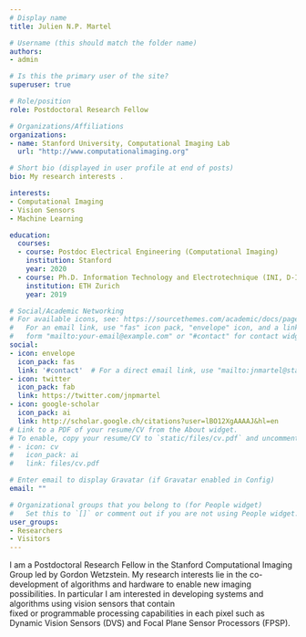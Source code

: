 ```yaml
---
# Display name
title: Julien N.P. Martel

# Username (this should match the folder name)
authors:
- admin

# Is this the primary user of the site?
superuser: true

# Role/position
role: Postdoctoral Research Fellow

# Organizations/Affiliations
organizations:
- name: Stanford University, Computational Imaging Lab
  url: "http://www.computationalimaging.org"

# Short bio (displayed in user profile at end of posts)
bio: My research interests .

interests:
- Computational Imaging
- Vision Sensors
- Machine Learning

education:
  courses:
  - course: Postdoc Electrical Engineering (Computational Imaging)
    institution: Stanford
    year: 2020
  - course: Ph.D. Information Technology and Electrotechnique (INI, D-ITET)
    institution: ETH Zurich
    year: 2019

# Social/Academic Networking
# For available icons, see: https://sourcethemes.com/academic/docs/page-builder/#icons
#   For an email link, use "fas" icon pack, "envelope" icon, and a link in the
#   form "mailto:your-email@example.com" or "#contact" for contact widget.
social:
- icon: envelope
  icon_pack: fas
  link: '#contact'  # For a direct email link, use "mailto:jnmartel@stanford.edu".
- icon: twitter
  icon_pack: fab
  link: https://twitter.com/jnpmartel
- icon: google-scholar
  icon_pack: ai 
  link: http://scholar.google.ch/citations?user=lBO12XgAAAAJ&hl=en 
# Link to a PDF of your resume/CV from the About widget.
# To enable, copy your resume/CV to `static/files/cv.pdf` and uncomment the lines below.
# - icon: cv
#   icon_pack: ai
#   link: files/cv.pdf

# Enter email to display Gravatar (if Gravatar enabled in Config)
email: ""

# Organizational groups that you belong to (for People widget)
#   Set this to `[]` or comment out if you are not using People widget.
user_groups:
- Researchers
- Visitors
---
```


I am a Postdoctoral Research Fellow in the Stanford Computational Imaging Group
led by Gordon Wetzstein. My research interests lie in the co-development of
algorithms and hardware to enable new imaging possibilities. In particular I am
interested in developing systems and algorithms using vision sensors that contain\
fixed or programmable processing capabilities in each pixel such as Dynamic
Vision Sensors (DVS) and Focal Plane Sensor Processors (FPSP).
